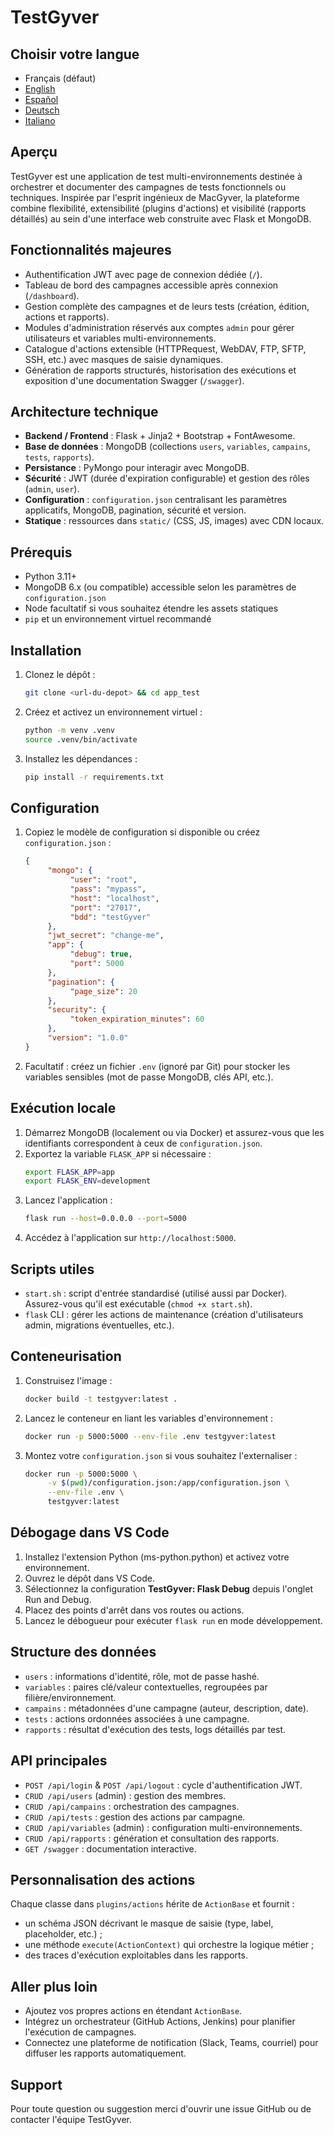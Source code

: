# TestGyver

## Choisir votre langue
- Français (défaut)
- [English](README.en.md)
- [Español](README.es.md)
- [Deutsch](README.de.md)
- [Italiano](README.it.md)

## Aperçu
TestGyver est une application de test multi-environnements destinée à orchestrer et documenter des campagnes de tests fonctionnels ou techniques. Inspirée par l'esprit ingénieux de MacGyver, la plateforme combine flexibilité, extensibilité (plugins d'actions) et visibilité (rapports détaillés) au sein d'une interface web construite avec Flask et MongoDB.

## Fonctionnalités majeures
- Authentification JWT avec page de connexion dédiée (`/`).
- Tableau de bord des campagnes accessible après connexion (`/dashboard`).
- Gestion complète des campagnes et de leurs tests (création, édition, actions et rapports).
- Modules d'administration réservés aux comptes `admin` pour gérer utilisateurs et variables multi-environnements.
- Catalogue d'actions extensible (HTTPRequest, WebDAV, FTP, SFTP, SSH, etc.) avec masques de saisie dynamiques.
- Génération de rapports structurés, historisation des exécutions et exposition d'une documentation Swagger (`/swagger`).

## Architecture technique
- **Backend / Frontend** : Flask + Jinja2 + Bootstrap + FontAwesome.
- **Base de données** : MongoDB (collections `users`, `variables`, `campains`, `tests`, `rapports`).
- **Persistance** : PyMongo pour interagir avec MongoDB.
- **Sécurité** : JWT (durée d'expiration configurable) et gestion des rôles (`admin`, `user`).
- **Configuration** : `configuration.json` centralisant les paramètres applicatifs, MongoDB, pagination, sécurité et version.
- **Statique** : ressources dans `static/` (CSS, JS, images) avec CDN locaux.

## Prérequis
- Python 3.11+
- MongoDB 6.x (ou compatible) accessible selon les paramètres de `configuration.json`
- Node facultatif si vous souhaitez étendre les assets statiques
- `pip` et un environnement virtuel recommandé

## Installation
1. Clonez le dépôt :
	```bash
	git clone <url-du-depot> && cd app_test
	```
2. Créez et activez un environnement virtuel :
	```bash
	python -m venv .venv
	source .venv/bin/activate
	```
3. Installez les dépendances :
	```bash
	pip install -r requirements.txt
	```

## Configuration
1. Copiez le modèle de configuration si disponible ou créez `configuration.json` :
	```json
	{
		 "mongo": {
			  "user": "root",
			  "pass": "mypass",
			  "host": "localhost",
			  "port": "27017",
			  "bdd": "testGyver"
		 },
		 "jwt_secret": "change-me",
		 "app": {
			  "debug": true,
			  "port": 5000
		 },
		 "pagination": {
			  "page_size": 20
		 },
		 "security": {
			  "token_expiration_minutes": 60
		 },
		 "version": "1.0.0"
	}
	```
2. Facultatif : créez un fichier `.env` (ignoré par Git) pour stocker les variables sensibles (mot de passe MongoDB, clés API, etc.).

## Exécution locale
1. Démarrez MongoDB (localement ou via Docker) et assurez-vous que les identifiants correspondent à ceux de `configuration.json`.
2. Exportez la variable `FLASK_APP` si nécessaire :
	```bash
	export FLASK_APP=app
	export FLASK_ENV=development
	```
3. Lancez l'application :
	```bash
	flask run --host=0.0.0.0 --port=5000
	```
4. Accédez à l'application sur `http://localhost:5000`.

## Scripts utiles
- `start.sh` : script d'entrée standardisé (utilisé aussi par Docker). Assurez-vous qu'il est exécutable (`chmod +x start.sh`).
- `flask` CLI : gérer les actions de maintenance (création d'utilisateurs admin, migrations éventuelles, etc.).

## Conteneurisation
1. Construisez l'image :
	```bash
	docker build -t testgyver:latest .
	```
2. Lancez le conteneur en liant les variables d'environnement :
	```bash
	docker run -p 5000:5000 --env-file .env testgyver:latest
	```
3. Montez votre `configuration.json` si vous souhaitez l'externaliser :
	```bash
	docker run -p 5000:5000 \
		 -v $(pwd)/configuration.json:/app/configuration.json \
		 --env-file .env \
		 testgyver:latest
	```

## Débogage dans VS Code
1. Installez l'extension Python (ms-python.python) et activez votre environnement.
2. Ouvrez le dépôt dans VS Code.
3. Sélectionnez la configuration **TestGyver: Flask Debug** depuis l'onglet Run and Debug.
4. Placez des points d'arrêt dans vos routes ou actions.
5. Lancez le débogueur pour exécuter `flask run` en mode développement.

## Structure des données
- `users` : informations d'identité, rôle, mot de passe hashé.
- `variables` : paires clé/valeur contextuelles, regroupées par filière/environnement.
- `campains` : métadonnées d'une campagne (auteur, description, date).
- `tests` : actions ordonnées associées à une campagne.
- `rapports` : résultat d'exécution des tests, logs détaillés par test.

## API principales
- `POST /api/login` & `POST /api/logout` : cycle d'authentification JWT.
- `CRUD /api/users` (admin) : gestion des membres.
- `CRUD /api/campains` : orchestration des campagnes.
- `CRUD /api/tests` : gestion des actions par campagne.
- `CRUD /api/variables` (admin) : configuration multi-environnements.
- `CRUD /api/rapports` : génération et consultation des rapports.
- `GET /swagger` : documentation interactive.

## Personnalisation des actions
Chaque classe dans `plugins/actions` hérite de `ActionBase` et fournit :
- un schéma JSON décrivant le masque de saisie (type, label, placeholder, etc.) ;
- une méthode `execute(ActionContext)` qui orchestre la logique métier ;
- des traces d'exécution exploitables dans les rapports.

## Aller plus loin
- Ajoutez vos propres actions en étendant `ActionBase`.
- Intégrez un orchestrateur (GitHub Actions, Jenkins) pour planifier l'exécution de campagnes.
- Connectez une plateforme de notification (Slack, Teams, courriel) pour diffuser les rapports automatiquement.

## Support
Pour toute question ou suggestion merci d'ouvrir une issue GitHub ou de contacter l'équipe TestGyver.

